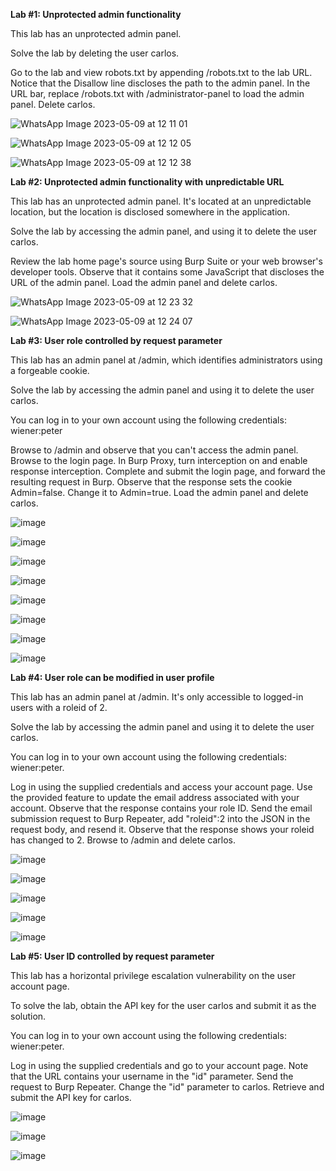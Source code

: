 **Lab #1: Unprotected admin functionality**

This lab has an unprotected admin panel.

Solve the lab by deleting the user carlos.

Go to the lab and view robots.txt by appending /robots.txt to the lab URL. Notice that the Disallow line discloses the path to the admin panel.
In the URL bar, replace /robots.txt with /administrator-panel to load the admin panel.
Delete carlos.

![WhatsApp Image 2023-05-09 at 12 11 01](https://github.com/SURYASNAIR1/PortSwigger/assets/123303806/825ebf27-2c90-4492-bff1-557b5bcc70e9)

![WhatsApp Image 2023-05-09 at 12 12 05](https://github.com/SURYASNAIR1/PortSwigger/assets/123303806/db4d5427-048d-46da-a9e0-c3a7683e51b9)

![WhatsApp Image 2023-05-09 at 12 12 38](https://github.com/SURYASNAIR1/PortSwigger/assets/123303806/9efef74b-29df-4f57-ae99-e3bdceb1933b)

**Lab #2: Unprotected admin functionality with unpredictable URL**

This lab has an unprotected admin panel. It's located at an unpredictable location, but the location is disclosed somewhere in the application.

Solve the lab by accessing the admin panel, and using it to delete the user carlos.

Review the lab home page's source using Burp Suite or your web browser's developer tools.
Observe that it contains some JavaScript that discloses the URL of the admin panel.
Load the admin panel and delete carlos.

![WhatsApp Image 2023-05-09 at 12 23 32](https://github.com/SURYASNAIR1/PortSwigger/assets/123303806/1b9c395f-c0a8-424e-8172-feec2294da48)

![WhatsApp Image 2023-05-09 at 12 24 07](https://github.com/SURYASNAIR1/PortSwigger/assets/123303806/f59421de-b08c-4488-8cec-f16a5692705c)

**Lab #3: User role controlled by request parameter**

This lab has an admin panel at /admin, which identifies administrators using a forgeable cookie.

Solve the lab by accessing the admin panel and using it to delete the user carlos.

You can log in to your own account using the following credentials: wiener:peter

Browse to /admin and observe that you can't access the admin panel.
Browse to the login page.
In Burp Proxy, turn interception on and enable response interception.
Complete and submit the login page, and forward the resulting request in Burp.
Observe that the response sets the cookie Admin=false. Change it to Admin=true.
Load the admin panel and delete carlos.

![image](https://github.com/SURYASNAIR1/PortSwigger/assets/123303806/3ca2a357-6f9a-4f8a-8627-e0719deb6cd7)

![image](https://github.com/SURYASNAIR1/PortSwigger/assets/123303806/1cb4cad5-bb35-4e1a-a2ba-4efc8173cfbd)

![image](https://github.com/SURYASNAIR1/PortSwigger/assets/123303806/90e05622-6d0e-4ce2-a183-bde679c495d2)

![image](https://github.com/SURYASNAIR1/PortSwigger/assets/123303806/4634a67b-faf2-43d9-aa06-72652dfae2fb)

![image](https://github.com/SURYASNAIR1/PortSwigger/assets/123303806/af0e339a-0c68-4619-8979-337d26345d2f)

![image](https://github.com/SURYASNAIR1/PortSwigger/assets/123303806/c2ffdacb-d88a-4d48-bd94-ce983cac4788)

![image](https://github.com/SURYASNAIR1/PortSwigger/assets/123303806/f0a2d462-e56f-406b-9183-2b800e932da8)

![image](https://github.com/SURYASNAIR1/PortSwigger/assets/123303806/b6f45abf-4be8-4e4d-a681-dff2656ae8f8)

**Lab #4: User role can be modified in user profile**

This lab has an admin panel at /admin. It's only accessible to logged-in users with a roleid of 2.

Solve the lab by accessing the admin panel and using it to delete the user carlos.

You can log in to your own account using the following credentials: wiener:peter.

Log in using the supplied credentials and access your account page.
Use the provided feature to update the email address associated with your account.
Observe that the response contains your role ID.
Send the email submission request to Burp Repeater, add "roleid":2 into the JSON in the request body, and resend it.
Observe that the response shows your roleid has changed to 2.
Browse to /admin and delete carlos.

![image](https://github.com/SURYASNAIR1/PortSwigger/assets/123303806/2fe8c073-df2b-4d0c-aa30-d66e01e1eb58)

![image](https://github.com/SURYASNAIR1/PortSwigger/assets/123303806/aa677078-d68d-43ca-afb8-424bcb0ada1f)

![image](https://github.com/SURYASNAIR1/PortSwigger/assets/123303806/ccd7cf25-6111-4357-8d25-e889cad1c2f6)

![image](https://github.com/SURYASNAIR1/PortSwigger/assets/123303806/3fe3d501-58b4-4621-9d18-05906b91b9fc)

![image](https://github.com/SURYASNAIR1/PortSwigger/assets/123303806/85c11cca-a7f7-4906-9134-95b7130227ab)

**Lab #5: User ID controlled by request parameter**

This lab has a horizontal privilege escalation vulnerability on the user account page.

To solve the lab, obtain the API key for the user carlos and submit it as the solution.

You can log in to your own account using the following credentials: wiener:peter.

Log in using the supplied credentials and go to your account page.
Note that the URL contains your username in the "id" parameter.
Send the request to Burp Repeater.
Change the "id" parameter to carlos.
Retrieve and submit the API key for carlos.

![image](https://github.com/SURYASNAIR1/PortSwigger/assets/123303806/1c390a42-2233-4bbd-92c1-ae038643ce7d)

![image](https://github.com/SURYASNAIR1/PortSwigger/assets/123303806/53174ea8-8892-4971-88fc-47e4eda78cb9)

![image](https://github.com/SURYASNAIR1/PortSwigger/assets/123303806/994f407d-483e-4374-8db2-e4d5eaec56b0)
